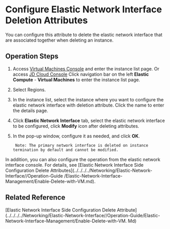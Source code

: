 # Configure Elastic Network Interface Deletion Attributes

You can configure this attribute to delete the elastic network interface that are associated together when deleting an instance.

## Operation Steps

1. Access [Virtual Machines Console](https://cns-console.jdcloud.com/host/compute/list) and enter the instance list page. Or access [JD Cloud Console](https://console.jdcloud.com) Click navigation bar on the left **Elastic Compute** - **Virtual Machines** to enter the instance list page.
2. Select Regions.
3. In the instance list, select the instance where you want to configure the elastic network interface with deletion attribute. Click the name to enter the details page.
4. Click **Elastic Network Interface** tab, select the elastic network interface to be configured, click **Modify** icon after deleting attributes.
5. In the pop-up window, configure it as needed, and click **OK**.

		Note: The primary network interface is deleted on instance termination by default and cannot be modified.
		
In addition, you can also configure the operation from the elastic network interface console. For details, see [Elastic Network Interface Side Configuration Delete Attributes](../../../../Networking/Elastic-Network-Interface//Operation-Guide /Elastic-Network-Interface-Management/Enable-Delete-with-VM.md).


## Related Reference

[Elastic Network Interface Side Configuration Delete Attribute](../../../../Networking/Elastic-Network-Interface//Operation-Guide/Elastic-Network-Interface-Management/Enable-Delete-with-VM. Md)


